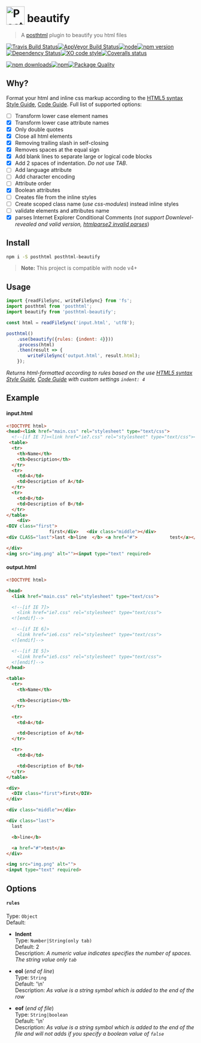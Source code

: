 # <a href="https://github.com/posthtml/posthtml"><img valign="text-bottom" height="49" title="PostHTML logo" src="http://posthtml.github.io/posthtml/logo.svg"></a> beautify

> A [posthtml](https://github.com/posthtml) plugin to beautify you html files

[![Travis Build Status](https://img.shields.io/travis/GitScrum/posthtml-beautify.svg?style=flat-square&label=unix)](https://travis-ci.org/GitScrum/posthtml-beautify)[![AppVeyor Build Status](https://img.shields.io/appveyor/ci/GitScrum/posthtml-beautify.svg?style=flat-square&label=windows)](https://ci.appveyor.com/project/GitScrum/posthtml-beautify)[![node](https://img.shields.io/node/v/post-sequence.svg?maxAge=2592000&style=flat-square)]()[![npm version](https://img.shields.io/npm/v/posthtml-beautify.svg?style=flat-square)](https://www.npmjs.com/package/posthtml-beautify)[![Dependency Status](https://david-dm.org/gitscrum/posthtml-beautify.svg?style=flat-square)](https://david-dm.org/gitscrum/posthtml-beautify)[![XO code style](https://img.shields.io/badge/code_style-XO-5ed9c7.svg?style=flat-square)](https://github.com/sindresorhus/xo)[![Coveralls status](https://img.shields.io/coveralls/GitScrum/posthtml-beautify.svg?style=flat-square)](https://coveralls.io/r/GitScrum/posthtml-beautify)

[![npm downloads](https://img.shields.io/npm/dm/posthtml-beautify.svg?style=flat-square)](https://www.npmjs.com/package/posthtml-beautify)[![npm](https://img.shields.io/npm/dt/posthtml-beautify.svg?style=flat-square)](https://www.npmjs.com/package/posthtml-beautify)[![Package Quality](http://npm.packagequality.com/shield/posthtml-beautify.svg?style=flat-square)](http://packagequality.com/#?package=posthtml-beautify)

## Why?
Format your html and inline css markup according to the [HTML5 syntax Style Guide](http://www.w3schools.com/html/html5_syntax.asp), [Code Guide](http://codeguide.co/#html). Full list of supported options:
- [ ] Transform lower case element names
- [x] Transform lower case attribute names
- [x] Only double quotes
- [x] Close all html elements 
- [x] Removing trailing slash in self-closing 
- [x] Removes spaces at the equal sign
- [x] Add blank lines to separate large or logical code blocks
- [x] Add 2 spaces of indentation. *Do not use TAB*.
- [ ] Add language attribute
- [ ] Add character encoding
- [ ] Attribute order
- [x] Boolean attributes
- [ ] Creates file from the inline styles
- [ ] Create scoped class name (*use css-modules*) instead inline styles
- [ ] validate elements and attributes name
- [x] parses Internet Explorer Conditional Comments (*not support Downlevel-revealed and valid version, [htmlparse2 invalid parses](https://github.com/GitScrum/posthtml-beautify/issues/36)*)

## Install

```bash
npm i -S posthtml posthtml-beautify
```

> **Note:** This project is compatible with node v4+

## Usage

```js
import {readFileSync, writeFileSync} from 'fs';
import posthtml from 'posthtml';
import beautify from 'posthtml-beautify';

const html = readFileSync('input.html', 'utf8');

posthtml()
    .use(beautify({rules: {indent: 4}}))
    .process(html)
    .then(result => {
        writeFileSync('output.html', result.html);
    });

```
*Returns html-formatted according to rules based on the use [HTML5 syntax Style Guide](http://www.w3schools.com/html/html5_syntax.asp), [Code Guide](http://codeguide.co/#html) with custom settings `indent: 4`*

## Example

#### input.html
```html
<!DOCTYPE html>
<head><link href="main.css" rel="stylesheet" type="text/css">
  <!--[if IE 7]><link href="ie7.css" rel="stylesheet" type="text/css"><![endif]--><!--[if IE 6]><link href="ie6.css" rel="stylesheet" type="text/css"><![endif]--><!--[if IE 5]><link href="ie5.css" rel="stylesheet" type="text/css"><![endif]--></head>
 <table>
  <tr>
    <th>Name</th>
    <th>Description</th>
  </tr>
  <tr>
    <td>A</td>
    <td>Description of A</td>
  </tr>
  <tr>
    <td>B</td>
    <td>Description of B</td>
  </tr>
</table>
    <div>
<DIV class="first">
                first</div>   <div class="middle"></div>
<div CLASS="last">last <b>line  </b> <a href="#">            test</a></div>

</div>
<img src="img.png" alt=""><input type="text" required>
```

#### output.html
```html
<!DOCTYPE html>

<head>
  <link href="main.css" rel="stylesheet" type="text/css">

  <!--[if IE 7]>
    <link href="ie7.css" rel="stylesheet" type="text/css">
  <![endif]-->

  <!--[if IE 6]>
    <link href="ie6.css" rel="stylesheet" type="text/css">
  <![endif]-->

  <!--[if IE 5]>
    <link href="ie5.css" rel="stylesheet" type="text/css">
  <![endif]-->
</head>

<table>
  <tr>
    <th>Name</th>

    <th>Description</th>
  </tr>

  <tr>
    <td>A</td>

    <td>Description of A</td>
  </tr>

  <tr>
    <td>B</td>

    <td>Description of B</td>
  </tr>
</table>

<div>
  <DIV class="first">first</DIV>
</div>

<div class="middle"></div>

<div class="last">
  last

  <b>line</b>

  <a href="#">test</a>
</div>

<img src="img.png" alt="">
<input type="text" required>
```

## Options

#### `rules`
Type: `Object`  
Default:

  - **Indent**  
  Type: `Number|String(only tab)`  
  Default: 2  
  Description: *A numeric value indicates specifies the number of spaces. The string value only `tab`*

  - **eol** (*end of line*)  
  Type: `String`  
  Default: '\n'  
  Description: *As value is a string symbol which is added to the end of the row*

  - **eof** (*end of file*)  
  Type: `String|boolean`  
  Default: '\n'  
  Description: *As value is a string symbol which is added to the end of the file and will not adds if you specify a boolean value of `false`*
